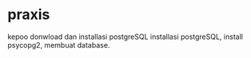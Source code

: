 # praxis
kepoo
donwload dan installasi postgreSQL
installasi postgreSQL, install psycopg2, membuat database. 
